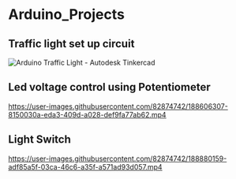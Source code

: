 # Arduino_Projects

## Traffic light set up circuit

![Arduino Traffic Light - Autodesk Tinkercad](https://user-images.githubusercontent.com/82874742/188602849-ae5ab432-1bbf-4906-860b-f69808bb9345.png)

## Led voltage control using Potentiometer

https://user-images.githubusercontent.com/82874742/188606307-8150030a-eda3-409d-a028-def9fa77ab62.mp4

## Light Switch



https://user-images.githubusercontent.com/82874742/188880159-adf85a5f-03ca-46c6-a35f-a571ad93d057.mp4


